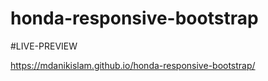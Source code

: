 # honda-responsive-bootstrap
#LIVE-PREVIEW

https://mdanikislam.github.io/honda-responsive-bootstrap/
